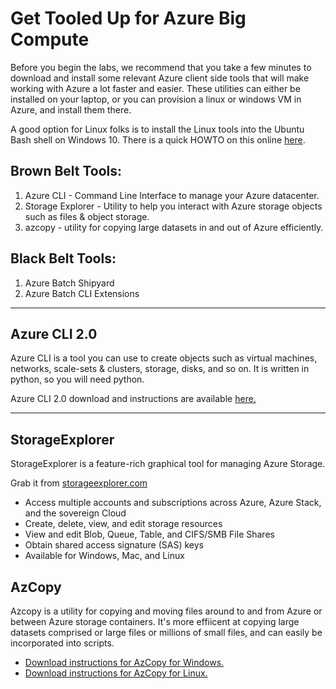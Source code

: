 # Get Tooled Up for Azure Big Compute #

Before you begin the labs, we recommend that you take a few minutes to download and install some relevant Azure client side tools that will make working with Azure a lot faster and easier. These utilities can either be installed on your laptop, or you can provision a  linux or windows VM in Azure, and install them there. 

A good option for Linux folks is to install the Linux tools into the Ubuntu Bash shell on Windows 10. There is a quick HOWTO on this online <a href="https://www.windowscentral.com/how-install-bash-shell-command-line-windows-10">here</a>.

## Brown Belt Tools: 
1) Azure CLI - Command Line Interface to manage your Azure datacenter. 
2) Storage Explorer - Utility to help you interact with Azure storage objects such as files & object storage. 
3) azcopy - utility for copying large datasets in and out of Azure efficiently. 

## Black Belt Tools: 
1) Azure Batch Shipyard
2) Azure Batch CLI Extensions

***
## Azure CLI 2.0 

Azure CLI is a tool you can use to create objects such as virtual machines, networks, scale-sets & clusters, storage, disks, and so on. It is written in python, so you will need python.

Azure CLI 2.0 download and instructions are available <a href="https://docs.microsoft.com/en-us/cli/azure/install-azure-cli">here.</a>

*** 
## StorageExplorer

StorageExplorer is a feature-rich graphical tool for managing Azure Storage. 

Grab it from <a href="http://storageexplorer.com">storageexplorer.com</a>

* Access multiple accounts and subscriptions across Azure, Azure Stack, and the sovereign Cloud
* Create, delete, view, and edit storage resources
* View and edit Blob, Queue, Table, and CIFS/SMB File Shares
* Obtain shared access signature (SAS) keys
* Available for Windows, Mac, and Linux

## AzCopy

Azcopy is a utility for copying and moving files around to and from Azure or between Azure storage containers. It's more effiicent at copying large datasets comprised or large files or millions of small files, and can easily be incorporated into scripts. 

* <a href="https://docs.microsoft.com/en-us/azure/storage/storage-use-azcopy">Download instructions for AzCopy for Windows.</a>
* <a href="https://docs.microsoft.com/en-us/azure/storage/storage-use-azcopy-linux">Download instructions for AzCopy for Linux.</a>
